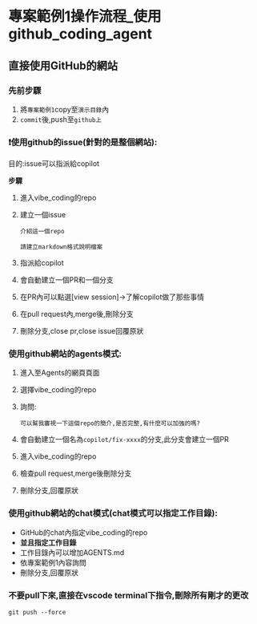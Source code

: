# 專案範例1操作流程_使用github_coding_agent

## 直接使用GitHub的網站

### 先前步驟

1. 將`專案範例1`copy至`演示目錄`內
2. `commit`後,push至`github上`


### ❗️使用github的issue(針對的是整個網站):

目的:issue可以指派給copilot

**步驟**

1. 進入vibe_coding的repo
2. 建立一個issue

	```
	介紹這一個repo
	
	請建立markdown格式說明檔案
	```
	
3. 指派給copilot
4. 會自動建立一個PR和一個分支
5. 在PR內可以點選[view session]->了解copilot做了那些事情
6. 在pull request內,merge後,刪除分支
7. 刪除分支,close pr,close issue回覆原狀

### 使用github網站的agents模式:
1. 進入至Agents的網頁頁面
2. 選擇vibe_coding的repo
3. 詢問:
	
	```
	可以幫我審視一下這個repo的簡介,是否完整,有什麼可以加強的嗎?
	```

 4. 會自動建立一個名為`copilot/fix-xxxx`的分支,此分支會建立一個PR
 5. 進入vibe_coding的repo
 6. 檢查pull request,merge後刪除分支
 7. 刪除分支,回覆原狀

### 使用github網站的chat模式(chat模式可以指定工作目錄):

- GitHub的chat內指定vibe_coding的repo
- **並且指定工作目錄**
- 工作目錄內可以增加AGENTS.md
- 依專案範例1內容詢問
- 刪除分支,回覆原狀

### 不要pull下來,直接在vscode terminal下指令,刪除所有剛才的更改

`git push --force`

